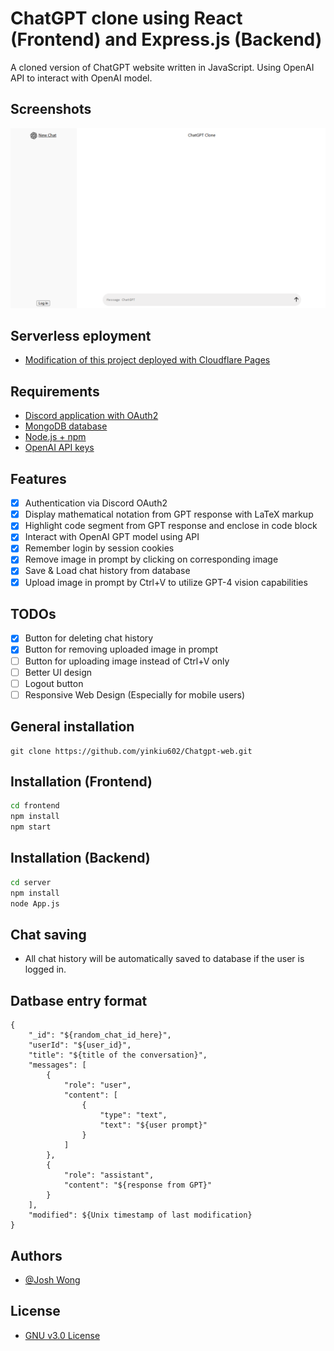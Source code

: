 # ChatGPT clone using React (Frontend) and Express.js (Backend)

A cloned version of ChatGPT website written in JavaScript. Using OpenAI API to interact with OpenAI model.

## Screenshots
![alt text](image.png)

## Serverless eployment
- [Modification of this project deployed with Cloudflare Pages](https://github.com/yinkiu602/ChatGPT-clone-Cloudflare-Page)

## Requirements
- [Discord application with OAuth2](https://discord.com/developers/docs/topics/oauth2)
- [MongoDB database](https://www.mongodb.com/try/download/community)
- [Node.js + npm](https://nodejs.org/en/download/prebuilt-installer/current)
- [OpenAI API keys](https://platform.openai.com/api-keys)

## Features
- [X]  Authentication via Discord OAuth2
- [X]  Display mathematical notation from GPT response with LaTeX markup
- [X]  Highlight code segment from GPT response and enclose in code block
- [X]  Interact with OpenAI GPT model using API
- [X]  Remember login by session cookies
- [X]  Remove image in prompt by clicking on corresponding image
- [X]  Save & Load chat history from database
- [X]  Upload image in prompt by Ctrl+V to utilize GPT-4 vision capabilities

## TODOs
- [X]  Button for deleting chat history
- [X]  Button for removing uploaded image in prompt
- [ ]  Button for uploading image instead of Ctrl+V only
- [ ]  Better UI design
- [ ]  Logout button
- [ ]  Responsive Web Design (Especially for mobile users)

## General installation
```
git clone https://github.com/yinkiu602/Chatgpt-web.git
```

## Installation (Frontend)
```bash
cd frontend
npm install
npm start
```

## Installation (Backend)
```bash
cd server
npm install
node App.js
```
## Chat saving
- All chat history will be automatically saved to database if the user is logged in.

## Datbase entry format
```
{
    "_id": "${random_chat_id_here}",
    "userId": "${user_id}",
    "title": "${title of the conversation}",
    "messages": [
        {
            "role": "user",
            "content": [
                {
                    "type": "text",
                    "text": "${user prompt}"
                }
            ]
        },
        {
            "role": "assistant",
            "content": "${response from GPT}"
        }
    ],
    "modified": ${Unix timestamp of last modification}
}
```

## Authors
- [@Josh Wong](https://github.com/yinkiu602)

## License
- [GNU v3.0 License](LICENSE)